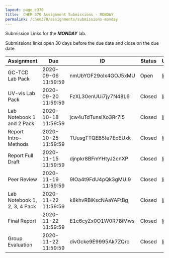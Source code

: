 ```yaml
---
layout: page_c370
title:  CHEM 370 Assignment Submissions - MONDAY
permalink: /chem370/assignments/submissions-monday
---
```


Submission Links for the ***MONDAY*** lab.

Submissions links open 30 days before the due date and close on the due date.

| Assignment | Due | ID | Status | URL |
| ----- | ----- | ----- | ----- | ----- |
|GC-TCD Lab Pack|2020-09-06 11:59:59|nmUbYOF29oIx4GOJ5xMU|Open|[link](https://www.dropbox.com/request/nmUbYOF29oIx4GOJ5xMU)|
|UV-vis Lab Pack|2020-09-20 11:59:59|FzXL30enUUi7jy7N48L6|Closed|[link](https://www.dropbox.com/request/FzXL30enUUi7jy7N48L6)|
|Lab Notebook 1 and 2 Pack|2020-10-18 11:59:59|jcw4uTdTunslXo3Rr7l5|Closed|[link](https://www.dropbox.com/request/jcw4uTdTunslXo3Rr7l5)|
|Report Intro-Methods|2020-10-25 11:59:59|TUusgTTQEB5Ie7EoEUxk|Closed|[link](https://www.dropbox.com/request/TUusgTTQEB5Ie7EoEUxk)|
|Report Full Draft|2020-11-15 11:59:59|djnpkr8BFmYHtyJ2cnXP|Closed|[link](https://www.dropbox.com/request/djnpkr8BFmYHtyJ2cnXP)|
|Peer Review|2020-11-19 11:59:59|9IOa4t9FdU4pQk3gMUI9|Closed|[link](https://www.dropbox.com/request/9IOa4t9FdU4pQk3gMUI9)|
|Lab Notebook 1, 2, 3, 4 Pack|2020-11-22 11:59:59|k8khvRBiKscNAaYAFtBg|Closed|[link](https://www.dropbox.com/request/k8khvRBiKscNAaYAFtBg)|
|Final Report|2020-11-22 11:59:59|E1c6cyZx0O1W0R78iMws|Closed|[link](https://www.dropbox.com/request/E1c6cyZx0O1W0R78iMws)|
|Group Evaluation|2020-11-22 11:59:59|divGcke9E9995Ak7ZQrc|Closed|[link](https://www.dropbox.com/request/divGcke9E9995Ak7ZQrc)|
